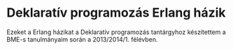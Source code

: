 # Deklaratív programozás Erlang házik

Ezeket a Erlang házikat a Deklaratív programozás tantárgyhoz készítettem a BME-s tanulmányaim során a 2013/2014/1. félévben.
